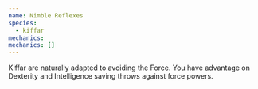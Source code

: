 ```yaml
---
name: Nimble Reflexes
species:
  - kiffar
mechanics:
mechanics: []
---
```

Kiffar are naturally adapted to avoiding the Force. You have advantage on Dexterity and Intelligence saving throws against force powers.
